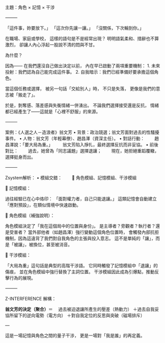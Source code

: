 主題：角色 × 記憶 × 干涉

⸻

「這件事，妳要放下。」
「這次你先讓一讓。」
「沒關係，下次輪到你。」

在職場、家庭或學校，
這樣的語句是不是經常出現？
明明語氣柔和、措辭也不算激烈，
卻讓人內心浮起一股說不清的悶與不甘。

為什麼？

因為——
在我們還沒自己做出決定以前，
內在早已啟動了兩項重要機制：
	1.	未來投射：我們認為自己能完成這件事。
	2.	自我暗示：我們已經準備好要承擔這個角色。

當這個任務或選擇，
被另一句話「交給別人」時，
不只是失落，
更像是我們的意志被「搬走了」。

於是，剝奪感、落差感與失衡情緒一併湧出。
不論我們選擇接受還是反抗，
情緒都已經產生了——這就是「心裡不舒服」的來源。

⸻

案例：《人選之人－造浪者》翁文芳
	•	背景：政治競選；翁文芳面對過去的性騷擾事件。
	•	人物：翁文芳（年輕幕僚）、趙昌澤（資深主任）。
	•	對話行動：
　　趙昌澤說：「要大局為重。」
　　翁文芳陷入掙扎，最終選擇反抗而非妥協。
	•	前後對比：
　　過去，她曾為「同志議題」選擇退讓；
　　現在，她拒絕重蹈覆轍，選擇挺身而出。

⸻

Zsystem解析：
	•	模組交錯：
　　🧩 角色模組、記憶模組、干涉模組

🔹 記憶模組：

過往經驗已在心中烙印：
「面對權力者，自己只能退讓。」
這類記憶會自動建立「應對預設」，在類似情境中快速啟動。

🔹 角色模組（補強說明）：

角色模組決定了「我在這個局中的位置與身份」。
是主導者？旁觀者？執行者？還是受害者？
當外部他者（如趙昌澤）強行變動這個角色位置時，
會觸發內部抗拒機制，因為這違背了我們對自我角色的主張與投入意志。
這不是單純的「讓」，而是「被讓」，被換位，甚至被消音。

🔹 干涉模組：

「大局為重」這句話是典型的高階干涉語。
它同時觸發了記憶模組中「退讓」的傷痕，
並在角色模組中強行替換了主詞位置。
干涉模組因此成為引爆點，推動反擊行為的展現。

⸻

Z-INTERFERENCE 解構：

**翁文芳的決定（聚合）**＝
　過去被迫退讓所產生的壓差（熱動力）
＋過去自我妥協所留下的逆向電勢（電方向）
＋對自我定位的反思與突破（磁場排斥）

—

這是一場記憶與角色之間的量子干涉，
更是一場對「我是誰」的再定義。
